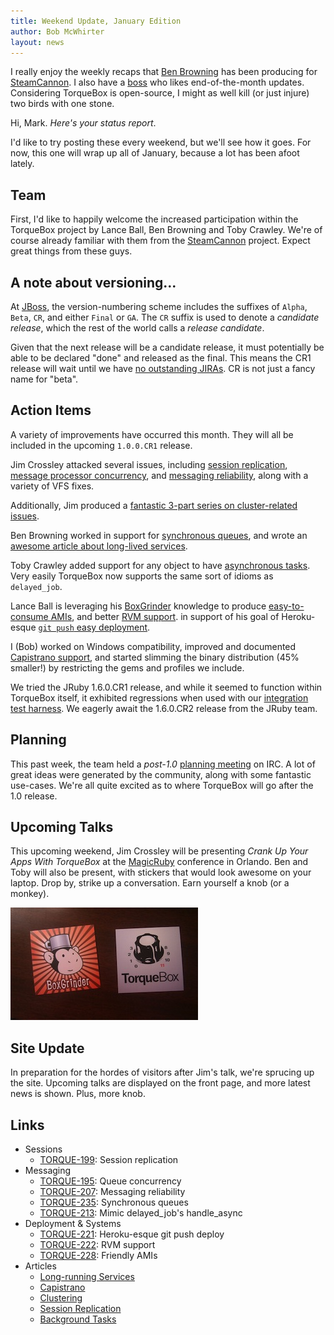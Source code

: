 ```yaml
---
title: Weekend Update, January Edition
author: Bob McWhirter
layout: news
---
```


[benblog]: http://thinkingconcurrently.com/
[markblog]: http://markclittle.blogspot.com/
[cr1jira]: https://issues.jboss.org/secure/IssueNavigator.jspa?reset=true&jqlQuery=fixVersion+%3D+%221.0.0.CR1%22+AND+project+%3D+TORQUE+ORDER+BY+resolution+DESC%2C+key+DESC

I really enjoy the weekly recaps that [Ben Browning][benblog] has been producing for
[SteamCannon](http://steamcannon.org/).  I also have a [boss][markblog] who likes
end-of-the-month updates.  Considering TorqueBox is open-source, I might as well 
kill (or just injure) two birds with one stone.  

Hi, Mark.  *Here's your status report*.

I'd like to try posting these every weekend, but we'll see how it goes.  For now,
this one will wrap up all of January, because a lot has been afoot lately.

## Team

First, I'd like to happily welcome the increased participation within the TorqueBox
project by Lance Ball, Ben Browning and Toby Crawley. We're of course already familiar
with them from the [SteamCannon](http://steamcannon.org/) project. Expect great things
from these guys.

## A note about versioning...

At [JBoss](http://jboss.org/), the version-numbering scheme includes the suffixes
of `Alpha`, `Beta`, `CR`, and either `Final` or `GA`.  The `CR` suffix is used to
denote a *candidate release*, which the rest of the world calls a *release candidate*.

Given that the next release will be a candidate release, it must potentially be
able to be declared "done" and released as the final.  This means the CR1 release
will wait until we have [no outstanding JIRAs][cr1jira].  CR is not just a fancy name for
"beta".

## Action Items

A variety of improvements have occurred this month.  They will all be included
in the upcoming `1.0.0.CR1` release.

Jim Crossley attacked several issues, including [session replication](https://issues.jboss.org/browse/TORQUE-199),
[message processor concurrency](https://issues.jboss.org/browse/TORQUE-195), and [messaging reliability](https://issues.jboss.org/browse/TORQUE-207),
along with a variety of VFS fixes. 

Additionally, Jim produced a [fantastic 3-part series on cluster-related issues](/news/2011/01/04/clustering-torquebox/).

Ben Browning worked in support for [synchronous queues](https://issues.jboss.org/browse/TORQUE-235), and wrote an [awesome article 
about long-lived services](news/2011/01/28/services/).  

Toby Crawley added support for any object to have [asynchronous tasks](https://issues.jboss.org/browse/TORQUE-213).  
Very easily TorqueBox now supports the same sort of idioms as `delayed_job`.

Lance Ball is leveraging his [BoxGrinder](http://boxgrinder.org/) knowledge to produce [easy-to-consume AMIs](https://issues.jboss.org/browse/TORQUE-228),
and better [RVM support](https://issues.jboss.org/browse/TORQUE-222).
in support of his goal of Heroku-esque [`git push` easy deployment](https://issues.jboss.org/browse/TORQUE-221).

I (Bob) worked on Windows compatibility, improved and documented [Capistrano support](/news/2011/01/20/capistrano-and-torquebox/), 
and started slimming the binary distribution (45% smaller!) by restricting the gems and profiles we include.

We tried the JRuby 1.6.0.CR1 release, and while it seemed to function within TorqueBox itself, it exhibited regressions
when used with our [integration test harness](/news/2010/12/20/rspec-with-arquillian/).  We eagerly await the 1.6.0.CR2 release from the JRuby team.

## Planning

This past week, the team held a *post-1.0* [planning meeting](/news/2011/01/24/planning-meeting-recap/) on IRC.
A lot of great ideas were generated by the community, along with some fantastic use-cases.  We're all quite
excited as to where TorqueBox will go after the 1.0 release.

## Upcoming Talks

This upcoming weekend, Jim Crossley will be presenting *Crank Up Your Apps With TorqueBox* at the 
[MagicRuby](http://magic-ruby.com/) conference in Orlando.  Ben and Toby will also be present, with
stickers that would look awesome on your laptop.  Drop by, strike up a conversation.  Earn yourself a knob (or a monkey).

![Stickers](/images/misc/stickers.jpg)

## Site Update

In preparation for the hordes of visitors after Jim's talk, we're sprucing up the site.  Upcoming
talks are displayed on the front page, and more latest news is shown.  Plus, more knob.

## Links

* Sessions
  * [TORQUE-199](https://issues.jboss.org/browse/TORQUE-199): Session replication
* Messaging
  * [TORQUE-195](https://issues.jboss.org/browse/TORQUE-195): Queue concurrency
  * [TORQUE-207](https://issues.jboss.org/browse/TORQUE-207): Messaging reliability
  * [TORQUE-235](https://issues.jboss.org/browse/TORQUE-235): Synchronous queues
  * [TORQUE-213](https://issues.jboss.org/browse/TORQUE-213): Mimic delayed_job's handle_async
* Deployment & Systems
  * [TORQUE-221](https://issues.jboss.org/browse/TORQUE-221): Heroku-esque git push deploy
  * [TORQUE-222](https://issues.jboss.org/browse/TORQUE-222): RVM support
  * [TORQUE-228](https://issues.jboss.org/browse/TORQUE-228): Friendly AMIs
* Articles
  * [Long-running Services](/news/2011/01/28/services/)
  * [Capistrano](/news/2011/01/20/capistrano-and-torquebox/)
  * [Clustering](/news/2011/01/04/clustering-torquebox/)
  * [Session Replication](/news/2011/01/06/session-replication/)
  * [Background Tasks](/news/2011/01/07/clustered-tasks/)
